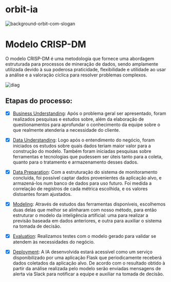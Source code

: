 # orbit-ia
![background-orbit-com-slogan](https://user-images.githubusercontent.com/56441318/171164559-775dfbf2-5a23-4b91-b0fb-6318a50cebac.png)

# Modelo CRISP-DM
O modelo CRISP-DM é uma metodologia que fornece uma abordagem estruturada para processos de mineração de dados, sendo amplamente utilizada devido à sua poderosa praticidade, flexibilidade e utilidade ao usar a análise e a valoração cíclica para resolver problemas complexos.

![diag](https://user-images.githubusercontent.com/29134051/163732347-33e290ba-d58b-42dc-8611-f4f3cf757ec8.jpg)

## Etapas do processo:

- [x] [Business Understanding](https://github.com/Orbit-API/orbit-docs#backlog-do-produto-resumido): 
Após o problema geral ser apresentado, foram realizados pesquisas e estudos sobre, além da elaboração de questionamentos para aprofundar o conhecimento da equipe sobre o que realmente atenderia a necessidade do cliente.

- [x] [Data Understanding](https://github.com/Orbit-API/orbit-ia/tree/main/analisys/data_understanding): 
Logo após o entendimento do negócio, foram iniciados os estudos sobre quais dados teriam maior valor para a construção do modelo. Também foram iniciadas pesquisas sobre ferramentas e tecnologias que pudessem ser úteis tanto para a coleta, quanto para o tratamento e armazenamento desses dados.

- [x] [Data Preparation](https://github.com/Orbit-API/orbit-ia/tree/main/analisys/data_preparation):
Com a estruturação do sistema de monitoramento concluída, foi possível captar dados provenientes da aplicação alvo, e armazená-los num banco de dados para uso futuro. Foi medida a correlação de registros de cada métrica escolhida, e os valores distoantes foram ajustados.

- [x] [Modeling](https://github.com/Orbit-API/orbit-ia/blob/main/api_ia_slack/orbit_ia.py):
Através de estudos das ferramentas disponíveis, escolhemos duas delas que melhor se alinharam com nosso método, para então estruturar o modelo da inteligência artificial: uma para realizar a previsão baseada em dados anteriores, e outra para auxiliar o sistema na tomada de decisão.

- [x] [Evaluation](https://github.com/Orbit-API/orbit-docs#projeto-em-funcionamento):
Realizamos testes com o modelo gerado para validar se atendem às necessidades do negócio.

- [x] [Deployment](https://github.com/Orbit-API/orbit-ia/tree/main/api_ia_slack):
A IA desenvolvida estará acessível como um serviço disponibilizado por uma aplicação Flask que periodicamente receberá dados coletados da aplicação alvo. De acordo com o resultado obtido à partir da análise realizada pelo modelo serão enviadas mensagens de alerta via Slack para notificar a equipe e auxiliar na tomada de decisão.
